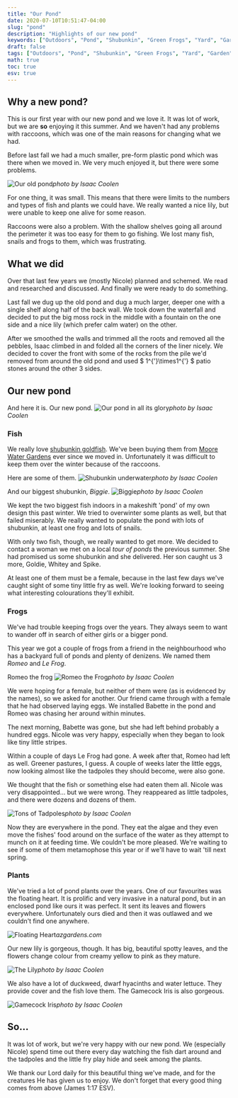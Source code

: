 ```yaml
---
title: "Our Pond"
date: 2020-07-10T10:51:47-04:00
slug: "pond"
description: "Highlights of our new pond"
keywords: ["Outdoors", "Pond", "Shubunkin", "Green Frogs", "Yard", "Garden"]
draft: false
tags: ["Outdoors", "Pond", "Shubunkin", "Green Frogs", "Yard", "Garden"]
math: true
toc: true
esv: true
---
```


## Why a new pond?

This is our first year with our new pond and we love it. It was lot of work, but we are **so** enjoying it this summer. And we haven't had any problems with raccoons, which was one of the main reasons for changing what we had.

Before last fall we had a much smaller, pre-form plastic pond which was there when we moved in. We very much enjoyed it, but there were some problems.

![Our old pond](/images/Old_Pond.jpg "Still lovely")*photo by Isaac Coolen*

For one thing, it was small. This means that there were limits to the numbers and types of fish and plants we could have. We really wanted a nice lily, but were unable to keep one alive for some reason.

Raccoons were also a problem. With the shallow shelves going all around the perimeter it was too easy for them to go fishing. We lost many fish, snails and frogs to them, which was frustrating.

## What we did

Over that last few years we (mostly Nicole) planned and schemed. We read and researched and discussed. And finally we were ready to do something.

Last fall we dug up the old pond and dug a much larger, deeper one with a single shelf along half of the back wall. We took down the waterfall and decided to put the big moss rock in the middle with a fountain on the one side and a nice lily (which prefer calm water) on the other.

After we smoothed the walls and trimmed all the roots and removed all the pebbles, Isaac climbed in and folded all the corners of the liner nicely. We decided to cover the front with some of the rocks from the pile we'd removed from around the old pond and used $ 1^{'}\times1^{'} $ patio stones around the other 3 sides.

## Our new pond

And here it is. Our new pond.
![Our pond in all its glory](/images/New_Pond.jpg "Behold! ;-)")*photo by Isaac Coolen*

### Fish

We really love [shubunkin goldfish](https://meethepet.com/shubunkin/). We've been buying them from [Moore Water Gardens](https://moorewatergardens.com/) ever since we moved in. Unfortunately it was difficult to keep them over the winter because of the raccoons.

Here are some of them.
![Shubunkin underwater](/images/Shubunkin_Underwater.jpg "They just won't stay still.")*photo by Isaac Coolen*

And our biggest shubunkin, *Biggie*.
![Biggie](/images/Biggie.jpg "Not a very imaginative name, is it?")*photo by Isaac Coolen*

We kept the two biggest fish indoors in a makeshift 'pond' of my own design this past winter. We tried to overwinter some plants as well, but that failed miserably. We really wanted to populate the pond with lots of shubunkin, at least one frog and lots of snails.

With only two fish, though, we really wanted to get more. We decided to contact a woman we met on a local *tour of ponds* the previous summer. She had promised us some shubunkin and she delivered. Her son caught us 3 more, Goldie, Whitey and Spike.

At least one of them must be a female, because in the last few days we've caught sight of some tiny little fry as well. We're looking forward to seeing what interesting colourations they'll exhibit.

### Frogs

We've had trouble keeping frogs over the years. They always seem to want to wander off in search of either girls or a bigger pond.

This year we got a couple of frogs from a friend in the neighbourhood who has a backyard full of ponds and plenty of denizens. We named them *Romeo* and *Le Frog*.

Romeo the frog
![Romeo the Frog](/images/Romeo_the_Frog.jpg "Is the name a little too 'on the nose'?")*photo by Isaac Coolen*

We were hoping for a female, but neither of them were (as is evidenced by the names), so we asked for another. Our friend came through with a female that he had observed laying eggs. We installed Babette in the pond and Romeo was chasing her around within minutes.

The next morning, Babette was gone, but she had left behind probably a hundred eggs. Nicole was very happy, especially when they began to look like tiny little stripes.

Within a couple of days Le Frog had gone. A week after that, Romeo had left as well. Greener pastures, I guess. A couple of weeks later the little eggs, now looking almost like the tadpoles they should become, were also gone.

We thought that the fish or something else had eaten them all. Nicole was very disappointed... but we were wrong. They reappeared as little tadpoles, and there were dozens and dozens of them.

![Tons of Tadpoles](/images/Tadpoles.jpg "Cute little wiggly things!")*photo by Isaac Coolen*

Now they are everywhere in the pond. They eat the algae and they even move the fishes' food around on the surface of the water as they attempt to munch on it at feeding time. We couldn't be more pleased. We're waiting to see if some of them metamophose this year or if we'll have to wait 'till next spring.

### Plants

We've tried a lot of pond plants over the years. One of our favourites was the floating heart. It is prolific and very invasive in a natural pond, but in an enclosed pond like ours it was perfect. It sent its leaves and flowers everywhere. Unfortunately ours died and then it was outlawed and we couldn't find one anywhere.

![Floating Heart](https://azgardens.com/wp-content/uploads/2017/06/Floating-Heart-or-Nymphoides-peltata-Plant.jpg "It goes everywhere!")*azgardens.com*

Our new lily is gorgeous, though. It has big, beautiful spotty leaves, and the flowers change colour from creamy yellow to pink as they mature.

![The Lily](/images/Water_Lily.jpg "It doesn't disappoint")*photo by Isaac Coolen*

We also have a lot of duckweed, dwarf hyacinths and water lettuce. They provide cover and the fish love them. The Gamecock Iris is also gorgeous.

![Gamecock Iris](/images/Gamecock_Iris.jpg "Wow! That's a cool purple.")*photo by Isaac Coolen*

## So...

It was lot of work, but we're very happy with our new pond. We (especially Nicole) spend time out there every day watching the fish dart around and the tadpoles and the little fry play hide and seek among the plants.

We thank our Lord daily for this beautiful thing we've made, and for the creatures He has given us to enjoy. We don't forget that every good thing comes from above (James 1:17 ESV).